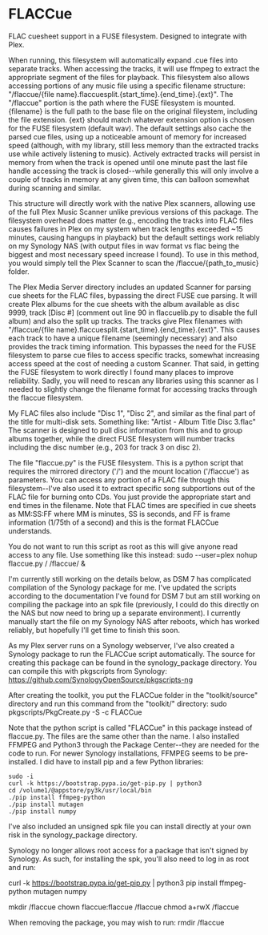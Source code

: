 # FLACCue
FLAC cuesheet support in a FUSE filesystem. Designed to integrate with Plex.

When running, this filesystem will automatically expand .cue files into
separate tracks. When accessing the tracks, it will use ffmpeg to extract
the appropriate segment of the files for playback. This filesystem also
allows accessing portions of any music file using a specific filename
structure:
"/flaccue/{file name}.flaccuesplit.{start_time}.{end_time}.{ext}".
The "/flaccue" portion is the path where the FUSE filesystem is mounted.
{filename} is the full path to the base file on the original fileystem,
including the file extension. {ext} should match whatever extension
option is chosen for the FUSE filesystem (default wav). The default
settings also cache the parsed cue files, using up a noticeable amount
of memory for increased speed (although, with my library, still less
memory than the extracted tracks use while actively listening to music).
Actively extracted tracks will persist in memory from when the track is
opened until one minute past the last file handle accessing the track
is closed--while generally this will only involve a couple of tracks in
memory at any given time, this can balloon somewhat during scanning and
similar.

This structure will directly work with the native Plex scanners, allowing
use of the full Plex Music Scanner unlike previous versions of this
package. The filesystem overhead does matter (e.g., encoding the tracks
into FLAC files causes failures in Plex on my system when track lengths
exceeded ~15 minutes, causing hangups in playback) but the default settings
work reliably on my Synology NAS (with output files in wav format vs flac
being the biggest and most necessary speed increase I found). To use in
this method, you would simply tell the Plex Scanner to scan the
/flaccue/{path_to_music} folder.

The Plex Media Server directory includes an updated Scanner for parsing cue
sheets for the FLAC files, bypassing the direct FUSE cue parsing. It will
create Plex albums for the cue sheets with the album available as disc 9999,
track [Disc #] (comment out line 90 in flaccuelib.py to disable the full
album) and also the split up tracks. The tracks give Plex filenames with
"/flaccue/{file name}.flaccuesplit.{start_time}.{end_time}.{ext}".
This causes each track to have a unique filename (seemingly necessary) and
also provides the track timing information. This bypasses the need for the
FUSE filesystem to parse cue files to access specific tracks, somewhat
increasing access speed at the cost of needing a custom Scanner. That said,
in getting the FUSE filesystem to work directly I found many places to
improve reliability. Sadly, you will need to rescan any libraries using
this scanner as I needed to slightly change the filename format for
accessing tracks through the flaccue filesystem.

My FLAC files also include "Disc 1", "Disc 2", and similar as the final
part of the title for multi-disk sets. Something like:
"Artist - Album Title Disc 3.flac"
The scanner is designed to pull disc information from this and to group
albums together, while the direct FUSE filesystem will number tracks
including the disc number (e.g., 203 for track 3 on disc 2).

The file "flaccue.py" is the FUSE filesystem. This is a python script that
requires the mirrored directory ('/') and the mount location ('/flaccue')
as parameters. You can access any portion of a FLAC file through this
filesystem--I've also used it to extract specific song subportions out of
the FLAC file for burning onto CDs. You just provide the appropriate start
and end times in the filename. Note that FLAC times are specified in cue
sheets as MM:SS:FF where MM is minutes, SS is seconds, and FF is frame
information (1/75th of a second) and this is the format FLACCue understands.

You do not want to run this script as root as this will give anyone read
access to any file. Use something like this instead:
sudo --user=plex nohup flaccue.py / /flaccue/ &


I'm currently still working on the details below, as DSM 7 has complicated
compilation of the Synology package for me. I've updated the scripts
according to the documentation I've found for DSM 7 but am still working
on compiling the package into an spk file (previously, I could do this
directly on the NAS but now need to bring up a separate environment). I
currently manually start the file on my Synology NAS after reboots, which
has worked reliably, but hopefully I'll get time to finish this soon.

As my Plex server runs on a Synology webserver, I've also created a Synology
package to run the FLACCue script automatically. The source for creating this
package can be found in the synology_package directory. You can compile this
with pkgscripts from Synology:
https://github.com/SynologyOpenSource/pkgscripts-ng

After creating the toolkit, you put the FLACCue folder in the "toolkit/source"
directory and run this command from the "toolkit/" directory:
sudo pkgscripts/PkgCreate.py -S -c FLACCue

Note that the python script is called "FLACCue" in this package instead of
flaccue.py. The files are the same other than the name. I also installed
FFMPEG and Python3 through the Package Center--they are needed for the code
to run. For newer Synology installations, FFMPEG seems to be pre-installed.
I did have to install pip and a few Python libraries:
```
sudo -i
curl -k https://bootstrap.pypa.io/get-pip.py | python3
cd /volume1/@appstore/py3k/usr/local/bin
./pip install ffmpeg-python
./pip install mutagen
./pip install numpy
```

I've also included an unsigned spk file you can install directly at your own
risk in the synology_package directory.

Synology no longer allows root access for a package that isn't signed by
Synology. As such, for installing the spk, you'll also need to log in as
root and run:

curl -k https://bootstrap.pypa.io/get-pip.py | python3
pip install ffmpeg-python mutagen numpy

mkdir /flaccue
chown flaccue:flaccue /flaccue
chmod a+rwX /flaccue

When removing the package, you may wish to run:
rmdir /flaccue


